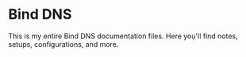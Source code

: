 # Bind DNS
This is my entire Bind DNS documentation files. Here you'll find notes, setups, configurations, and more.
